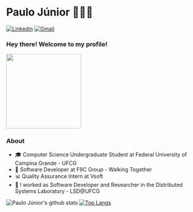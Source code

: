 # Paulo Júnior 👨‍💻🔥

[![Linkedin](https://img.shields.io/badge/LinkedIn-blue?style=for-the-badge&logo=Linkedin)](https://www.linkedin.com/in/paulo-juniore/)
[![Gmail](https://img.shields.io/badge/-Gmail-c14438?style=for-the-badge&logo=Gmail&logoColor=white&link=mailto:paulo.junior@ccc.ufcg.edu.br)](mailto:paulo.junior@ccc.ufcg.edu.br)

### Hey there! Welcome to my profile!

<img style="margin: 0 auto" src="https://media1.giphy.com/media/Wsju5zAb5kcOfxJV9i/giphy.gif?cid=5a38a5a2wowhz3x11oxrnce794dmbasj7xr5qy6c506mr5yr&rid=giphy.gif" height="200">

### About

- 🎓 Computer Science Undergraduate Student at Federal University of Campina Grande - UFCG
- 👨‍ Software Developer at F9C Group - Walking Together
- 📊 Quality Assurance Intern at Vsoft 
- 🔭 I worked as Software Developer and Researcher in the Distributed Systems Laboratory - LSD@UFCG

![Paulo Júnior's github stats](https://github-readme-stats.vercel.app/api?username=paulojuniore&show_icons=true&count_private=true)
[![Top Langs](https://github-readme-stats.vercel.app/api/top-langs/?username=paulojuniore&layout=compact&exclude_repo=MachineLearningStudies)](https://github.com/anuraghazra/github-readme-stats)
